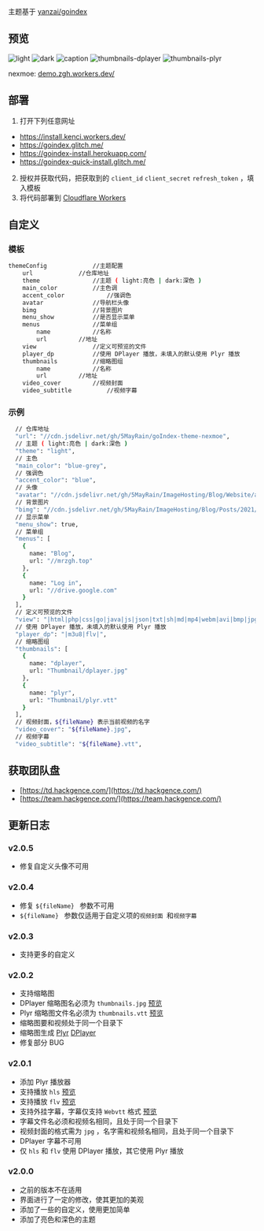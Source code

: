 <!-- # GoIndex-theme-nexmoe -->

主题基于 [yanzai/goindex](https://github.com/yanzai/goindex)


## 预览
![light](https://raw.githubusercontent.com/5MayRain/goIndex-theme-nexmoe/master/screenshot/light.jpg)
![dark](https://raw.githubusercontent.com/5MayRain/goIndex-theme-nexmoe/master/screenshot/dark.jpg)
![caption](https://raw.githubusercontent.com/5MayRain/goIndex-theme-nexmoe/master/screenshot/caption.jpg)
![thumbnails-dplayer](https://raw.githubusercontent.com/5MayRain/goIndex-theme-nexmoe/master/screenshot/thumbnails-dplayer.jpg)
![thumbnails-plyr](https://raw.githubusercontent.com/5MayRain/goIndex-theme-nexmoe/master/screenshot/thumbnails-plyr.jpg)

nexmoe:  [demo.zgh.workers.dev/](https://demo.zgh.workers.dev/)

## 部署
1. 打开下列任意网址
- https://install.kenci.workers.dev/
- https://goindex.glitch.me/
- https://goindex-install.herokuapp.com/
- https://goindex-quick-install.glitch.me/
2. 授权并获取代码，把获取到的 `client_id` `client_secret` `refresh_token` ，填入模板
3. 将代码部署到 [Cloudflare Workers](https://www.cloudflare.com/)

## 自定义
### 模板
```bash
themeConfig				//主题配置
	url				//仓库地址
	theme				//主题 ( light:亮色 | dark:深色 )
	main_color			//主色调
	accent_color			//强调色
	avatar				//导航栏头像
	bimg				//背景图片
	menu_show			//是否显示菜单
	menus				//菜单组
		name			//名称
		url			//地址
	view				//定义可预览的文件
	player_dp			//使用 DPlayer 播放，未填入的默认使用 Plyr 播放
	thumbnails			//缩略图组
		name			//名称
		url			//地址
	video_cover			//视频封面
	video_subtitle			//视频字幕
```

### 示例
```bash
  // 仓库地址
  "url": "//cdn.jsdelivr.net/gh/5MayRain/goIndex-theme-nexmoe",
  // 主题 ( light:亮色 | dark:深色 )
  "theme": "light", 
  // 主色
  "main_color": "blue-grey",
  // 强调色
  "accent_color": "blue",
  // 头像
  "avatar": "//cdn.jsdelivr.net/gh/5MayRain/ImageHosting/Blog/Website/avatar.png",
  // 背景图片
  "bimg": "//cdn.jsdelivr.net/gh/5MayRain/ImageHosting/Blog/Posts/2021/07/20/cover_01.jpg",
  // 显示菜单
  "menu_show": true,
  // 菜单组
  "menus": [
    {
      name: "Blog",
      url: "//mrzgh.top"
    },
    {
      name: "Log in",
      url: "//drive.google.com"
    }
  ],
  // 定义可预览的文件
  "view": "|html|php|css|go|java|js|json|txt|sh|md|mp4|webm|avi|bmp|jpg|jpeg|png|gif|m4a|mp3|flac|wav|ogg|mpg|mpeg|mkv|rm|rmvb|mov|wmv|asf|ts|flv|m3u8|",
  // 使用 DPlayer 播放，未填入的默认使用 Plyr 播放
  "player_dp": "|m3u8|flv|",
  // 缩略图组
  "thumbnails": [
    {
      name: "dplayer",
      url: "Thumbnail/dplayer.jpg"
    },
    {
      name: "plyr",
      url: "Thumbnail/plyr.vtt"
    }
  ],
  // 视频封面，${fileName} 表示当前视频的名字
  "video_cover": "${fileName}.jpg",
  // 视频字幕
  "video_subtitle": "${fileName}.vtt",
```

## 获取团队盘
- [https://td.hackgence.com/](https://td.hackgence.com/)
- [https://team.hackgence.com/](https://team.hackgence.com/)

## 更新日志
### v2.0.5
- 修复自定义头像不可用

### v2.0.4
- 修复 `${fileName} ` 参数不可用
- `${fileName} ` 参数仅适用于自定义项的`视频封面 `和`视频字幕 `

### v2.0.3
- 支持更多的自定义

### v2.0.2
- 支持缩略图
- DPlayer 缩略图名必须为 `thumbnails.jpg` [预览](https://demo.zgh.workers.dev/1:/Video/Live/%E5%8D%97%E6%9D%A1%E7%88%B1%E4%B9%83%20-%20Only%20My%20Railgun/%E5%8D%97%E6%9D%A1%E7%88%B1%E4%B9%83%20-%20Only%20My%20Railgun.flv?a=view)
- Plyr 缩略图文件名必须为 `thumbnails.vtt` [预览](https://demo.zgh.workers.dev/1:/Video/Live/%E5%8D%97%E6%9D%A1%E7%88%B1%E4%B9%83%20-%20Only%20My%20Railgun/%E5%8D%97%E6%9D%A1%E7%88%B1%E4%B9%83%20-%20Only%20My%20Railgun.mp4?a=view)
- 缩略图要和视频处于同一个目录下
- 缩略图生成 [Plyr](https://github.com/radiantmediaplayer/rmp-create-vtt-thumbnails) [DPlayer](https://github.com/MoePlayer/DPlayer-thumbnails)
- 修复部分 BUG

### v2.0.1
- 添加 Plyr 播放器
- 支持播放 `hls` [预览](https://demo.zgh.workers.dev/1:/Video/Live/LiSA%20-%20Rising%20Hope/LiSA%20-%20Rising%20Hope.m3u8?a=view)
- 支持播放 `flv` [预览](https://demo.zgh.workers.dev/1:/Video/Live/%E5%8D%97%E6%9D%A1%E7%88%B1%E4%B9%83%20-%20Only%20My%20Railgun/%E5%8D%97%E6%9D%A1%E7%88%B1%E4%B9%83%20-%20Only%20My%20Railgun.flv?a=view)
- 支持外挂字幕，字幕仅支持 `Webvtt` 格式 [预览](https://demo.zgh.workers.dev/1:/Video/Movie/%E9%A6%99%E6%B8%AF/%E6%91%A9%E7%99%BB%E4%BB%99%E5%B1%A5%E5%A5%87%E7%BC%98/%E6%91%A9%E7%99%BB%E4%BB%99%E5%B1%A5%E5%A5%87%E7%BC%98.mp4?a=view)
- 字幕文件名必须和视频名相同，且处于同一个目录下
- 视频封面的格式需为 `jpg` ，名字需和视频名相同，且处于同一个目录下
- DPlayer 字幕不可用
- 仅 `hls` 和 `flv` 使用 DPlayer 播放，其它使用 Plyr 播放 

### v2.0.0
- 之前的版本不在适用
- 界面进行了一定的修改，使其更加的美观
- 添加了一些的自定义，使用更加简单
- 添加了亮色和深色的主题


